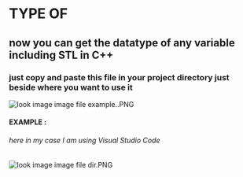 # TYPE OF 


## now you can get the datatype of any variable including STL in C++


### just copy and paste this file in your project directory just beside where you want to use it


![look image image file example..PNG](https://github.com/OmkarSsawant/Simple_Solutions/blob/master/C%2B%2B/TypeOf/example..PNG)



#### EXAMPLE  :

######  here in my case I am using Visual Studio Code


![look image image file dir.PNG](https://github.com/OmkarSsawant/Simple_Solutions/blob/master/C%2B%2B/TypeOf/dir.PNG)


